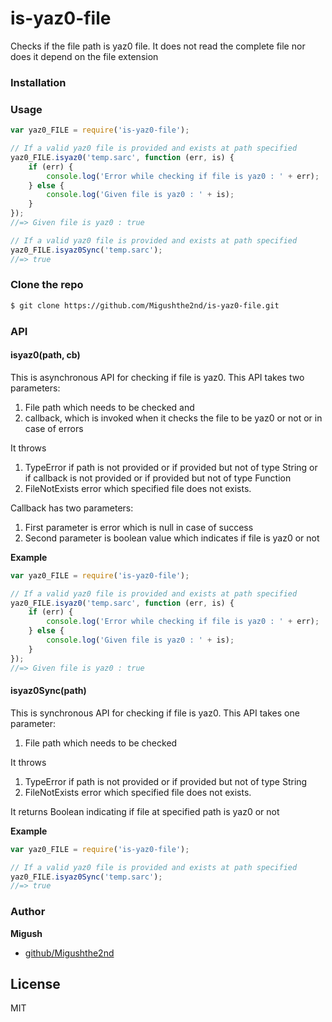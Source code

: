 # is-yaz0-file

Checks if the file path is yaz0 file. It does not read the complete file nor does it depend on the file extension

### Installation

<!-- Install with [npm](https://www.npmjs.com/):

```sh
$ npm install is-yaz0-file --save
``` -->

### Usage

```javascript
var yaz0_FILE = require('is-yaz0-file');

// If a valid yaz0 file is provided and exists at path specified
yaz0_FILE.isyaz0('temp.sarc', function (err, is) {
	if (err) {
		console.log('Error while checking if file is yaz0 : ' + err);
	} else {
		console.log('Given file is yaz0 : ' + is);
	}
});
//=> Given file is yaz0 : true

// If a valid yaz0 file is provided and exists at path specified
yaz0_FILE.isyaz0Sync('temp.sarc');
//=> true
```

### Clone the repo

```bash
$ git clone https://github.com/Migushthe2nd/is-yaz0-file.git
```

### API

#### isyaz0(path, cb)

This is asynchronous API for checking if file is yaz0. This API takes two parameters:

1. File path which needs to be checked and
2. callback, which is invoked when it checks the file to be yaz0 or not or in case of errors

It throws

1. TypeError if path is not provided or if provided but not of type String or if callback is not provided or if provided but not of type Function
2. FileNotExists error which specified file does not exists.

Callback has two parameters:

1. First parameter is error which is null in case of success
2. Second parameter is boolean value which indicates if file is yaz0 or not

**Example**

```javascript
var yaz0_FILE = require('is-yaz0-file');

// If a valid yaz0 file is provided and exists at path specified
yaz0_FILE.isyaz0('temp.sarc', function (err, is) {
	if (err) {
		console.log('Error while checking if file is yaz0 : ' + err);
	} else {
		console.log('Given file is yaz0 : ' + is);
	}
});
//=> Given file is yaz0 : true
```

#### isyaz0Sync(path)

This is synchronous API for checking if file is yaz0. This API takes one parameter:

1. File path which needs to be checked

It throws

1. TypeError if path is not provided or if provided but not of type String
2. FileNotExists error which specified file does not exists.

It returns
Boolean indicating if file at specified path is yaz0 or not

**Example**

```javascript
var yaz0_FILE = require('is-yaz0-file');

// If a valid yaz0 file is provided and exists at path specified
yaz0_FILE.isyaz0Sync('temp.sarc');
//=> true
```

### Author

**Migush**

-   [github/Migushthe2nd](https://github.com/Migushthe2nd)

## License

MIT
